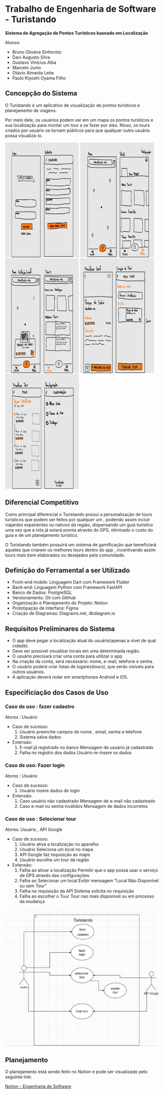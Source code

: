 # Trabalho de Engenharia de Software - Turistando
**Sistema de Agregação de Pontos Turísticos baseado em Localização**

Alunos: 
  - Bruno Oliveira Sinhoroto
  - Davi Augusto Silva
  - Gustavo Vinícius Alba
  - Marcelo Junio
  - Otávio Almeida Leite
  - Paulo Kiyoshi Oyama Filho

## Concepção do Sistema
O Turistando é um aplicativo de visualização de pontos turísticos e planejamento de viagens.

Por meio dele, os usuários podem ver em um mapa os pontos turísticos e sua localização para montar um tour a se fazer por eles.
Nisso, os tours criados por usuário se tornam públicos para que qualquer outro usuário possa visualizá-lo.

<html>
  <div display="flex" flex-direction="row">
    <img src="./images/telas1.jpg" width="48%" height="375">
    <img src="./images/telas2.jpg" width="48%" height="375">
  </div>
  <div display="flex" flex-direction="row">
    <img src="./images/telas3.jpg" width="48%" height="375">
    <img src="./images/telas4.jpg" width="48%" height="375">
  </div>
  <img src="./images/telas5.jpg" width="48%" height="375">
</html>

## Diferencial Competitivo
Como principal diferencial o Turistando possui a personalização de tours turísticos que podem ser feitos por qualquer um , podendo assim incluir viajantes experientes ou nativos da região, dispensando um guia turístico uma vez que a rota já estará pronta através do GPS, eliminado o custo do guia e de um planejamento turístico.

O Turistando também possuirá um sistema de gamificação que beneficiará aqueles que criarem os melhores tours dentro do app , incentivando assim tours mais bem elaborados ou desejados pela comunidade. 

## Definição do Ferramental a ser Utilizado
- Front-end mobile: Linguagem Dart com Framework Flutter
- Back-end: Linguagem Python com Framework FastAPI
- Banco de Dados: PostgreSQL
- Versionamento: Git com GitHub
- Organização e Planejamento do Projeto: Notion
- Prototipação de Interface: Figma
- Criação de Diagramas: Diagrams.net, dbdiagram.io

## Requisitos Preliminares do Sistema

- O app deve pegar a localização atual do usuário(apenas a nível de qual cidade).
- Deve ser possível visualizar locais em uma determinada região.
- O usuário precisará criar uma conta para utilizar o app.
- Na criação da conta, será necessário: nome, e-mail, telefone e senha.
- O usuário poderá criar listas de lugares(tours), que serão visíveis para outros usuários.
- A aplicação deverá rodar em smartphones Android e iOS.

## Especificiação dos Casos de Uso
### Caso de uso : fazer cadastro
Atores : Usuário
- Caso de sucesso:
  1. Usuário preenche campos de nome , email, senha e telefone 
  2. Sistema salva dados
- Extensão:
  1. E-mail já registrado no banco
    Mensagem de usuário já cadastrado
  2. Falha no registro dos dados
    Usuário re-insere os dados


### Caso de uso: Fazer login
Atores : Usuário
- Caso de sucesso:
  1. Usuário insere dados de login
- Extensão:
  1. Caso usuário não cadastrado
    Mensagem de e-mail não cadastrado
  2. Caso e-mail ou senha inválidos
    Mensagem de dados incorretos

### Caso de uso : Selecionar tour
Atores: Usuário , API Google
- Caso de sucesso:
  1. Usuário ativa a localização no aparelho
  2. Usuário Seleciona um local no mapa
  3. API Google faz requisição ao maps
  4. Usuário escolhe um tour da região
- Extensão:
  1. Falha ao ativar a localização
    Permitir que o app possa usar o serviço de GPS através das configurações
  2. Falha ao Selecionar um local
    Exibir mensagem “Local Não Disponível ou sem Tour”
  3. Falha na requisição da API
    Sistema solicita no requisição
  4. Falha ao escolher o Tour
    Tour nao mais disponível ou em processo de mudança

<img src="./images/usecases.png"  height="450">

## Planejamento

O planejamento está sendo feito no Notion e pode ser visualizado pelo seguinte link:

[Notion - Engenharia de Software](https://gainful-suede-bbf.notion.site/Engenharia-de-Software-9e9a768c8efa48bbadb0fed14512f972)